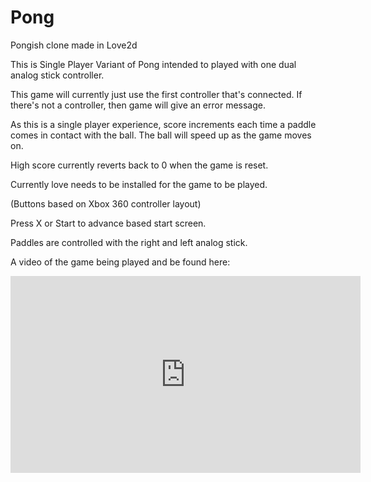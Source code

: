 # Pong

Pongish clone made in Love2d

This is Single Player Variant of Pong intended to played with one dual analog stick controller. 

This game will currently just use the first controller that's connected. If there's not a controller, then game will give an error message.

As this is a single player experience, score increments each time a paddle comes in contact with the ball. The ball will speed up as the game moves on. 

High score currently reverts back to 0 when the game is reset.



Currently love needs to be installed for the game to be played. 



(Buttons based on Xbox 360 controller layout)

Press X or Start to advance based start screen. 

Paddles are controlled with the right and left analog stick. 


A video of the game being played and be found here:

<iframe width="560" height="315" src="https://www.youtube.com/embed/b46XROBwYyo" title="YouTube video player" frameborder="0" allow="accelerometer; autoplay; clipboard-write; encrypted-media; gyroscope; picture-in-picture" allowfullscreen></iframe>